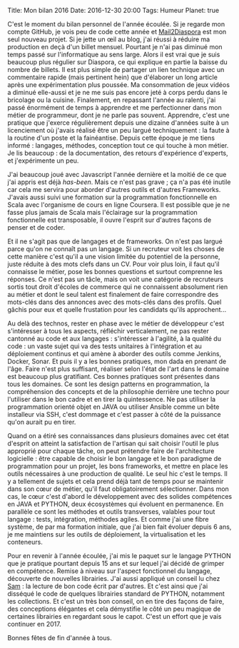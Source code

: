 Title: Mon bilan 2016
Date: 2016-12-30 20:00
Tags: Humeur
Planet: true

C'est le moment du bilan personnel de l'année écoulée. Si je regarde mon compte
GitHub, je vois peu de code cette année et
[Mail2Diaspora](https://github.com/kianby/mail2diaspora) est mon seul nouveau
projet. Si je jette un œil au blog, j'ai réussi à réduire ma production en deçà
d'un billet mensuel. Pourtant je n'ai pas diminué mon temps passé sur
l'informatique au sens large. Alors il est vrai que je suis beaucoup plus
régulier sur Diaspora, ce qui explique en partie la baisse du nombre de
billets. Il est plus simple de partager un lien technique avec un commentaire
rapide (mais pertinent hein) que d'élaborer un long article après une
expérimentation plus poussée. Ma consommation de jeux vidéos a diminué
elle-aussi et je ne me suis pas encore jeté à corps perdu dans le bricolage ou
la cuisine. Finalement, en repassant l'année au ralenti, j'ai passé énormément
de temps à apprendre et me perfectionner dans mon métier de programmeur, dont
je ne parle pas souvent. Apprendre, c'est une pratique que j'exerce régulièrement depuis
une dizaine d'années suite à un licenciement où j'avais réalisé être un peu
largué techniquement : la faute à la routine d'un poste et la fainéantise.
Depuis cette époque je me tiens informé : langages, méthodes, conception tout
ce qui touche à mon métier. Je lis beaucoup : de la documentation, des retours
d'expérience d'experts, et j'expérimente un peu.

J'ai beaucoup joué avec Javascript l'année dernière et la moitié de ce que j'ai
appris est déjà *has-been*. Mais ce n'est pas grave ; ça n'a pas été inutile
car cela me servira pour aborder d'autres outils et d'autres Frameworks.
J'avais aussi suivi une formation sur la programmation fonctionnelle en Scala
avec l'organisme de cours en ligne Coursera. Il est possible que je ne fasse
plus jamais de Scala mais l'éclairage sur la programmation fonctionnelle est
transposable, il ouvre l'esprit sur d'autres façons de penser et de coder. 

Et il ne s'agit pas que de langages et de frameworks. On n'est pas largué parce
qu'on ne connaît pas un langage. Si un recruteur voit les choses de cette
manière c'est qu'il a une vision limitée du potentiel de la personne, juste
réduite à des mots clefs dans un CV. Pour voir plus loin, il faut qu'il
connaisse le métier, pose les bonnes questions et surtout comprenne les
réponses. Ce n'est pas un tâcle, mais on voit une catégorie de recruteurs
sortis tout droit d'écoles de commerce qui ne connaissent absolument rien au
métier et dont le seul talent est finalement de faire correspondre des
mots-clés dans des annonces avec des mots-clés dans des profils. Quel gâchis
pour eux et quelle frustation pour les candidats qu'ils approchent... 

Au delà des technos, rester en phase avec le métier de développeur c'est
s'intéresser à tous les aspects, réfléchir verticalement, ne pas rester
cantonné au code et aux langages : s'intéresser à l'agilité, à la qualité du
code : un vaste sujet qui va des tests unitaires à l'intégration et au
déploiement continus et qui amène à aborder des outils comme Jenkins, Docker,
Sonar. Et puis il y a les bonnes pratiques, mon dada en prenant de l'âge. Faire
n'est plus suffisant, réaliser selon l'état de l'art dans le domaine est
beaucoup plus gratifiant. Ces bonnes pratiques sont présentes dans tous les
domaines. Ce sont les design patterns en programmation, la compréhension des
concepts et de la philosophie derrière une techno pour l'utiliser dans le bon
cadre et en tirer la quintessence. Ne pas utiliser la programmation orienté
objet en JAVA ou utiliser Ansible comme un bête installeur via SSH, c'est
dommage et c'est passer à côté de la puissance qu'on aurait pu en tirer. 

Quand on a étiré ses connaissances dans plusieurs domaines avec cet état
d'esprit on atteint la satisfaction de l'artisan qui sait choisir l'outil le
plus approprié pour chaque tâche, on peut prétendre faire de l'architecture
logicielle : être capable de choisir le bon langage et le bon paradigme de
programmation pour un projet, les bons frameworks, et mettre en place les
outils nécessaires à une production de qualité. Le seul hic c'est le temps. Il
y a tellement de sujets et cela prend déjà tant de temps pour se maintenir dans
son cœur de métier, qu'il faut obligatoirement sélectionner. Dans mon cas, le
cœur c'est d'abord le développement avec des solides compétences en JAVA et
PYTHON, deux écosystèmes qui évoluent en permanence. En parallèle ce sont les
méthodes et outils transverses, valables pour tout langage : tests,
intégration, méthodes agiles.  Et comme j'ai une fibre système, de par ma
formation initiale, que j'ai bien fait évoluer depuis 6 ans, je me maintiens
sur les outils de déploiement, la virtualisation et les conteneurs.

Pour en revenir à l'année écoulée, j'ai mis le paquet sur le langage PYTHON que
je pratique pourtant depuis 15 ans et sur lequel j'ai décidé de grimper en
compétence. Remise à niveau sur l'aspect fonctionnel du langage, découverte de
nouvelles librairies. J'ai aussi appliqué un conseil lu chez
[Sam](http://sametmax.com) : la lecture de bon code écrit par d'autres. Et
c'est ainsi que j'ai disséqué le code de quelques librairies standard de
PYTHON, notamment les collections. Et c'est un très bon conseil, on en tire des
façons de faire, des conceptions élégantes et cela démystifie le côté un peu
magique de certaines librairies en regardant sous le capot. C'est un effort que
je vais continuer en 2017.

Bonnes fêtes de fin d'année à tous.
